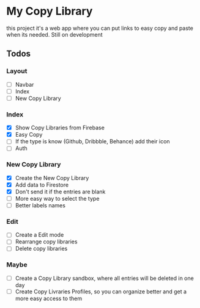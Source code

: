 # My Copy Library

this project it's a web app where you can put links to easy copy and paste when its needed. Still on development

## Todos

### Layout

- [ ] Navbar
- [ ] Index
- [ ] New Copy Library

### Index

- [x] Show Copy Libraries from Firebase
- [x] Easy Copy
- [ ] If the type is know (Github, Dribbble, Behance) add their icon
- [ ] Auth

### New Copy Library

- [x] Create the New Copy Library
- [x] Add data to Firestore
- [x] Don't send it if the entries are blank
- [ ] More easy way to select the type
- [ ] Better labels names

### Edit

- [ ] Create a Edit mode
- [ ] Rearrange copy libraries
- [ ] Delete copy libraries

### Maybe

- [ ] Create a Copy Library sandbox, where all entries will be deleted in one day
- [ ] Create Copy Livraries Profiles, so you can organize better and get a more easy access to them

